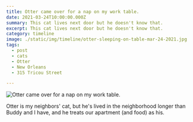 ```yaml
---
title: Otter came over for a nap on my work table.
date: 2021-03-24T10:00:00.000Z
summary: This cat lives next door but he doesn't know that.
excerpt: This cat lives next door but he doesn't know that.
category: timeline
image: ./static/img/timeline/otter-sleeping-on-table-mar-24-2021.jpg
tags:
  - post
  - cats
  - Otter
  - New Orleans
  - 315 Tricou Street

---
```


![Otter came over for a nap on my work table.](/static/img/timeline/otter-sleeping-on-table-mar-24-2021.jpg "Otter came over for a nap on my work table.")

Otter is my neighbors' cat, but he's lived in the neighborhood longer than Buddy and I have, and he treats our apartment (and food) as his.
